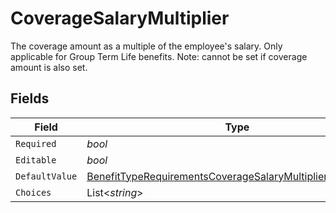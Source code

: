 # CoverageSalaryMultiplier

The coverage amount as a multiple of the employee's salary. Only applicable for Group Term Life benefits. Note: cannot be set if coverage amount is also set.


## Fields

| Field                                                                                                                                                 | Type                                                                                                                                                  | Required                                                                                                                                              | Description                                                                                                                                           |
| ----------------------------------------------------------------------------------------------------------------------------------------------------- | ----------------------------------------------------------------------------------------------------------------------------------------------------- | ----------------------------------------------------------------------------------------------------------------------------------------------------- | ----------------------------------------------------------------------------------------------------------------------------------------------------- |
| `Required`                                                                                                                                            | *bool*                                                                                                                                                | :heavy_minus_sign:                                                                                                                                    | N/A                                                                                                                                                   |
| `Editable`                                                                                                                                            | *bool*                                                                                                                                                | :heavy_minus_sign:                                                                                                                                    | N/A                                                                                                                                                   |
| `DefaultValue`                                                                                                                                        | [BenefitTypeRequirementsCoverageSalaryMultiplierDefaultValue](../../Models/Components/BenefitTypeRequirementsCoverageSalaryMultiplierDefaultValue.md) | :heavy_minus_sign:                                                                                                                                    | N/A                                                                                                                                                   |
| `Choices`                                                                                                                                             | List<*string*>                                                                                                                                        | :heavy_minus_sign:                                                                                                                                    | N/A                                                                                                                                                   |